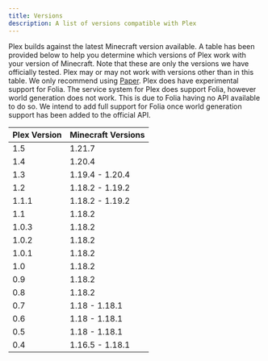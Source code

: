 ```yaml
---
title: Versions
description: A list of versions compatible with Plex
---
```


Plex builds against the latest Minecraft version available. A table has been provided below to help you determine which
versions of Plex work with your version of Minecraft. Note that these are only the versions we have officially tested.
Plex may or may not work with versions other than in this table. We only recommend using [Paper](https://papermc.io).
Plex does have experimental support for Folia. The service system for Plex does support Folia, however world generation
does not work. This is due to Folia having no API available to do so. We intend to add full support for Folia once world
generation support has been added to the official API.

| Plex Version | Minecraft Versions |
|--------------|--------------------|
| 1.5          | 1.21.7             |
| 1.4          | 1.20.4             |
| 1.3          | 1.19.4 - 1.20.4    |
| 1.2          | 1.18.2 - 1.19.2    |
| 1.1.1        | 1.18.2 - 1.19.2    |
| 1.1          | 1.18.2             |
| 1.0.3        | 1.18.2             |
| 1.0.2        | 1.18.2             |
| 1.0.1        | 1.18.2             |
| 1.0          | 1.18.2             |
| 0.9          | 1.18.2             |
| 0.8          | 1.18.2             |
| 0.7          | 1.18 - 1.18.1      |
| 0.6          | 1.18 - 1.18.1      |
| 0.5          | 1.18 - 1.18.1      |
| 0.4          | 1.16.5 - 1.18.1    |
